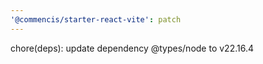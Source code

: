 ```yaml
---
'@commencis/starter-react-vite': patch
---
```


chore(deps): update dependency @types/node to v22.16.4
